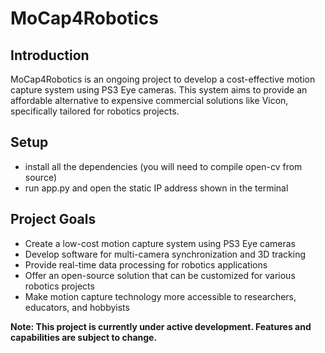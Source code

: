 # MoCap4Robotics

## Introduction

MoCap4Robotics is an ongoing project to develop a cost-effective motion capture system using PS3 Eye cameras. This system aims to provide an affordable alternative to expensive commercial solutions like Vicon, specifically tailored for robotics projects.

## Setup
- install all the dependencies (you will need to compile open-cv from source)
- run app.py and open the static IP address shown in the terminal


## Project Goals

- Create a low-cost motion capture system using PS3 Eye cameras
- Develop software for multi-camera synchronization and 3D tracking
- Provide real-time data processing for robotics applications
- Offer an open-source solution that can be customized for various robotics projects
- Make motion capture technology more accessible to researchers, educators, and hobbyists

**Note: This project is currently under active development. Features and capabilities are subject to change.**
